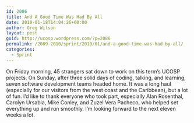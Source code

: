 ```yaml
---
id: 2086
title: And A Good Time Was Had By All
date: 2010-01-18T14:04:26+00:00
author: Greg Wilson
layout: post
guid: http://ucosp.wordpress.com/?p=2086
permalink: /2009-2010/sprint/2010/01/and-a-good-time-was-had-by-all/
categories:
  - Sprint
---
```

On Friday morning, 45 strangers sat down to work on this term&#8217;s UCOSP projects. On Sunday, after three solid days of coding, talking, and learning, seven software development teams headed home. It was a long haul (especially for our visitors from the west coast and the Caribbean), but a lot of fun. I&#8217;d like to thank everyone who took part, especially Alan Rosenthal, Carolyn Ursabia, Mike Conley, and Zuzel Vera Pacheco, who helped set everything up and run smoothly. I&#8217;m looking forward to the next eleven weeks a lot.